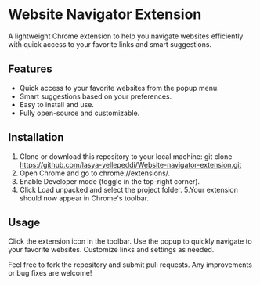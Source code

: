 # Website Navigator Extension

A lightweight Chrome extension to help you navigate websites efficiently with quick access to your favorite links and smart suggestions.

## Features

- Quick access to your favorite websites from the popup menu.
- Smart suggestions based on your preferences.
- Easy to install and use.
- Fully open-source and customizable.

## Installation

1. Clone or download this repository to your local machine:
git clone https://github.com/lasya-yellepeddi/Website-navigator-extension.git
2. Open Chrome and go to chrome://extensions/.
3. Enable Developer mode (toggle in the top-right corner).
4. Click Load unpacked and select the project folder.
5.Your extension should now appear in Chrome's toolbar.

## Usage

Click the extension icon in the toolbar.
Use the popup to quickly navigate to your favorite websites.
Customize links and settings as needed.

Feel free to fork the repository and submit pull requests. Any improvements or bug fixes are welcome!

